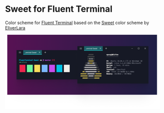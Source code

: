 # Sweet for Fluent Terminal
Color scheme for [Fluent Terminal](https://github.com/felixse/FluentTerminal) based on the [Sweet](https://github.com/EliverLara/Sweet) color scheme by [EliverLara](https://github.com/EliverLara)

![sweet](./sweet.png)